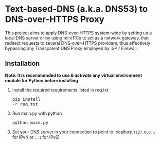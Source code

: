 # Text-based-DNS (a.k.a. DNS53) to DNS-over-HTTPS Proxy
This project aims to apply DNS-over-HTTPS system-wide by setting up a local DNS server or by using mini PCs to act as a network gateway, that redirect requests to several DNS-over-HTTPS providers, thus effectively bypassing any Transparent DNS Proxy employed by ISP / Firewall.

## Installation
**Note: It is recommended to use & _activate_ any virtual environment module for Python before installing**
1. Install the required requirements listed in req.txt <pre>pip install -r req.txt</pre>
2. Run main.py with python <pre>python main.py</pre>
3. Set your DNS server in your connection to point to localhost (`127.0.0.1` for IPv4 or `::1` for IPv6)

